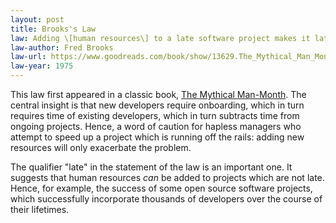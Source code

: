 ```yaml
---
layout: post
title: Brooks's Law
law: Adding \[human resources\] to a late software project makes it later.
law-author: Fred Brooks
law-url: https://www.goodreads.com/book/show/13629.The_Mythical_Man_Month
law-year: 1975
---
```


This law first appeared in a classic book, [The Mythical Man-Month](https://www.goodreads.com/book/show/13629.The_Mythical_Man_Month). The central insight is that new developers require onboarding, which in turn requires time of existing developers, which in turn subtracts time from ongoing projects. Hence, a word of caution for hapless managers who attempt to speed up a project which is running off the rails: adding new resources will only exacerbate the problem.

The qualifier "late" in the statement of the law is an important one. It suggests that human resources *can* be added to projects which are not late. Hence, for example, the success of some open source software projects, which successfully incorporate thousands of developers over the course of their lifetimes.